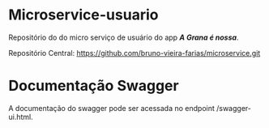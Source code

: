 # Microservice-usuario
Repositório do do micro serviço de usuário do app ***A Grana é nossa***.

Repositório Central: https://github.com/bruno-vieira-farias/microservice.git

# Documentação Swagger
A documentação do swagger pode ser acessada no endpoint /swagger-ui.html.
